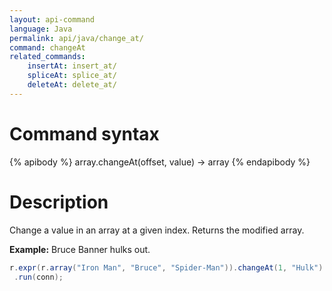 ```yaml
---
layout: api-command
language: Java
permalink: api/java/change_at/
command: changeAt
related_commands:
    insertAt: insert_at/
    spliceAt: splice_at/
    deleteAt: delete_at/
---
```


# Command syntax #

{% apibody %}
array.changeAt(offset, value) &rarr; array
{% endapibody %}

# Description #

Change a value in an array at a given index. Returns the modified array.

__Example:__ Bruce Banner hulks out.

```java
r.expr(r.array("Iron Man", "Bruce", "Spider-Man")).changeAt(1, "Hulk")
 .run(conn);
```

